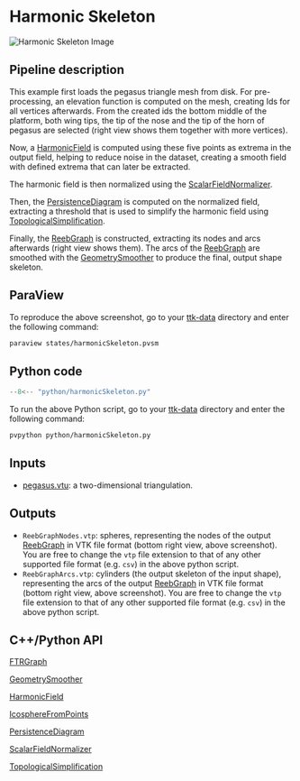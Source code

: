 # Harmonic Skeleton 

![Harmonic Skeleton Image](https://topology-tool-kit.github.io/img/gallery/harmonicSkeleton.jpg)


## Pipeline description
This example first loads the pegasus triangle mesh from disk.
For pre-processing, an elevation function is computed on the mesh, creating Ids for all vertices afterwards.
From the created ids the bottom middle of the platform, both wing tips, the tip of the nose and the tip of the horn of pegasus are selected (right view shows them together with more vertices).

Now, a [HarmonicField](https://topology-tool-kit.github.io/doc/html/classttkHarmonicField.html) is computed using these five points as extrema in the output field, helping to reduce noise in the dataset, creating a smooth field with defined extrema that can later be extracted.

The harmonic field is then normalized using the [ScalarFieldNormalizer](https://topology-tool-kit.github.io/doc/html/classttkScalarFieldNormalizer.html).

Then, the [PersistenceDiagram](https://topology-tool-kit.github.io/doc/html/classttkPersistenceDiagram.html) is computed on the normalized field, extracting a threshold that is used to simplify the harmonic field using [TopologicalSimplification](https://topology-tool-kit.github.io/doc/html/classttkTopologicalSimplification.html).

Finally, the [ReebGraph](https://topology-tool-kit.github.io/doc/html/classttkFTRGraph.html) is constructed, extracting its nodes and arcs afterwards (right view shows them). The arcs of the [ReebGraph](https://topology-tool-kit.github.io/doc/html/classttkFTRGraph.html) are smoothed with the [GeometrySmoother](https://topology-tool-kit.github.io/doc/html/classttkGeometrySmoother.html) to produce the final, output shape skeleton.

## ParaView
To reproduce the above screenshot, go to your [ttk-data](https://github.com/topology-tool-kit/ttk-data) directory and enter the following command:
``` bash
paraview states/harmonicSkeleton.pvsm
```

## Python code

``` python  linenums="1"
--8<-- "python/harmonicSkeleton.py"
```

To run the above Python script, go to your [ttk-data](https://github.com/topology-tool-kit/ttk-data) directory and enter the following command:
``` bash
pvpython python/harmonicSkeleton.py
```


## Inputs
- [pegasus.vtu](https://github.com/topology-tool-kit/ttk-data/raw/dev/pegasus.vtu): a two-dimensional triangulation.

## Outputs
- `ReebGraphNodes.vtp`: spheres, representing the nodes of the output [ReebGraph](https://topology-tool-kit.github.io/doc/html/classttkFTRGraph.html)
in VTK file format (bottom right view, above screenshot). You are free to change the `vtp` file extension to that of any other supported file format (e.g. `csv`) in the above python script.
- `ReebGraphArcs.vtp`: cylinders (the output skeleton of the input shape), representing the arcs of the output [ReebGraph](https://topology-tool-kit.github.io/doc/html/classttkFTRGraph.html)
in VTK file format (bottom right view, above screenshot). You are free to change the `vtp` file extension to that of any other supported file format (e.g. `csv`) in the above python script.

## C++/Python API
[FTRGraph](https://topology-tool-kit.github.io/doc/html/classttkFTRGraph.html)

[GeometrySmoother](https://topology-tool-kit.github.io/doc/html/classttkGeometrySmoother.html)

[HarmonicField](https://topology-tool-kit.github.io/doc/html/classttkHarmonicField.html)

[IcosphereFromPoints](https://topology-tool-kit.github.io/doc/html/classttkIcospheresFromPoints.html)

[PersistenceDiagram](https://topology-tool-kit.github.io/doc/html/classttkPersistenceDiagram.html)

[ScalarFieldNormalizer](https://topology-tool-kit.github.io/doc/html/classttkScalarFieldNormalizer.html)

[TopologicalSimplification](https://topology-tool-kit.github.io/doc/html/classttkTopologicalSimplification.html)

